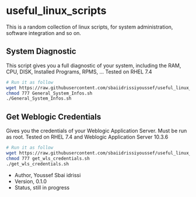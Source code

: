# useful_linux_scripts
This is a random collection of linux scripts, for system administration, software integration and so on. 

## System Diagnostic 
This script gives you a full diagnostic of your system, including the RAM, CPU, DISK, Installed Programs, RPMS, ... 
Tested on RHEL 7.4 

```sh
# Run it as follow 
wget https://raw.githubusercontent.com/sbaiidrissiyoussef/useful_linux_scripts/master/General_System_Infos.sh
chmod 777 General_System_Infos.sh
./General_System_Infos.sh

```
## Get Weblogic Credentials
Gives you the credentials of your Weblogic Application Server. Must be run as root. 
Tested on RHEL 7.4 and Weblogic Application Server 10.3.6

```sh
# Run it as follow 
wget https://raw.githubusercontent.com/sbaiidrissiyoussef/useful_linux_scripts/master/get_wls_credentials.sh
chmod 777 get_wls_credentials.sh
./get_wls_credentials.sh

```





* Author, Youssef Sbai idrissi
* Version, 0.1.0
* Status, still in progress
